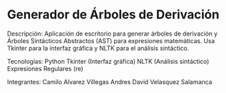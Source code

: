 # Generador de Árboles de Derivación
Descripción:
Aplicación de escritorio para generar árboles de derivación y Árboles Sintácticos Abstractos (AST) para expresiones matemáticas. Usa Tkinter para la interfaz gráfica y NLTK para el análisis sintáctico.

Tecnologías:
Python 
Tkinter (Interfaz gráfica)
NLTK (Análisis sintáctico)
Expresiones Regulares (re)  

Integrantes: 
Camilo Alvarez Villegas
Andres David Velasquez Salamanca
